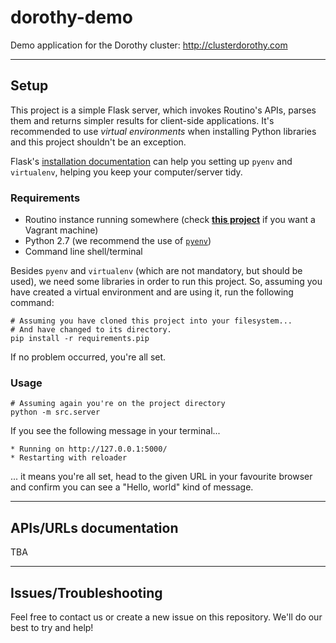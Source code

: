 dorothy-demo
============

Demo application for the Dorothy cluster: http://clusterdorothy.com

---

## Setup

This project is a simple Flask server, which invokes Routino's APIs, parses them and returns simpler results for client-side applications.
It's recommended to use *virtual environments* when installing Python libraries and this project shouldn't be an exception.

Flask's [installation documentation](http://flask.pocoo.org/docs/0.10/installation) can help you setting up `pyenv` and `virtualenv`, helping you keep your computer/server tidy.

### Requirements

- Routino instance running somewhere (check [**this project**](https://github.com/OneStopTransport/routino-vagrant) if you want a Vagrant machine)
- Python 2.7 (we recommend the use of [`pyenv`](https://github.com/yyuu/pyenv))
- Command line shell/terminal

Besides `pyenv` and `virtualenv` (which are not mandatory, but should be used), we need some libraries in order to run this project. So, assuming you have created a virtual environment and are using it, run the following command:

```
# Assuming you have cloned this project into your filesystem...
# And have changed to its directory.
pip install -r requirements.pip
```

If no problem occurred, you're all set.

### Usage

```
# Assuming again you're on the project directory
python -m src.server
```

If you see the following message in your terminal...

```
* Running on http://127.0.0.1:5000/
* Restarting with reloader
```

... it means you're all set, head to the given URL in your favourite browser and confirm you can see a "Hello, world" kind of message.

---

## APIs/URLs documentation

TBA

---

## Issues/Troubleshooting

Feel free to contact us or create a new issue on this repository. We'll do our best to try and help!
